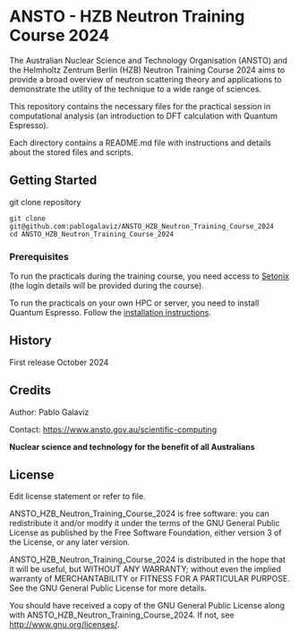 
# ANSTO - HZB Neutron Training Course 2024 

The Australian Nuclear Science and Technology Organisation (ANSTO) and the Helmholtz Zentrum Berlin (HZB) Neutron Training Course 2024 aims to provide a broad overview of neutron scattering theory and applications to demonstrate the utility of the technique to a wide range of sciences. 

This repository contains the necessary files for the practical session in computational analysis (an introduction to DFT calculation with Quantum Espresso).

Each directory contains a README.md file with instructions and details about the stored files and scripts. 

## Getting Started

git clone repository 
```shell
git clone git@github.com:pablogalaviz/ANSTO_HZB_Neutron_Training_Course_2024 
cd ANSTO_HZB_Neutron_Training_Course_2024
```

### Prerequisites

To run the practicals during the training course, you need access to [Setonix](https://pawsey.org.au/systems/setonix/) (the login details will be provided during the course).

To run the practicals on your own HPC or server, you need to install Quantum Espresso. Follow the [installation instructions](https://www.quantum-espresso.org/Doc/user_guide/node7.html). 


## History

First release October 2024

## Credits

Author: Pablo Galaviz

Contact: https://www.ansto.gov.au/scientific-computing


**Nuclear science and technology for the benefit of all Australians**  

## License

Edit license statement or refer to file. 

ANSTO_HZB_Neutron_Training_Course_2024 is free software: you can redistribute it and/or modify
it under the terms of the GNU General Public License as published by
the Free Software Foundation, either version 3 of the License, or
any later version.

ANSTO_HZB_Neutron_Training_Course_2024 is distributed in the hope that it will be useful,
but WITHOUT ANY WARRANTY; without even the implied warranty of
MERCHANTABILITY or FITNESS FOR A PARTICULAR PURPOSE.  See the
GNU General Public License for more details.

You should have received a copy of the GNU General Public License
along with ANSTO_HZB_Neutron_Training_Course_2024.  If not, see <http://www.gnu.org/licenses/>.
